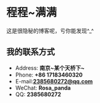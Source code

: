 # 程程~满满

这是很隐秘的博客呢，亏你能发现^_^

<!-- slide -->

## 我的联系方式

- Address: **南京~某个天桥下~**
- Phone: **+86 17183460320**
- E-mail:**[2385680272@qq.com](mailto:2385680272@qq.com)**
- WeChat: **Rosa_panda**
- QQ: **2385680272**